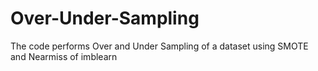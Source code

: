 # Over-Under-Sampling
The code performs Over and Under Sampling of a dataset using SMOTE and Nearmiss of imblearn
